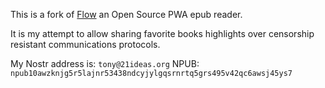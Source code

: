This is a fork of [Flow](https://github.com/pacexy/flow) an Open Source PWA epub reader.

It is my attempt to allow sharing favorite books highlights over censorship resistant communications protocols.

My Nostr address is: `tony@21ideas.org`
NPUB: `npub10awzknjg5r5lajnr53438ndcyjylgqsrnrtq5grs495v42qc6awsj45ys7` 